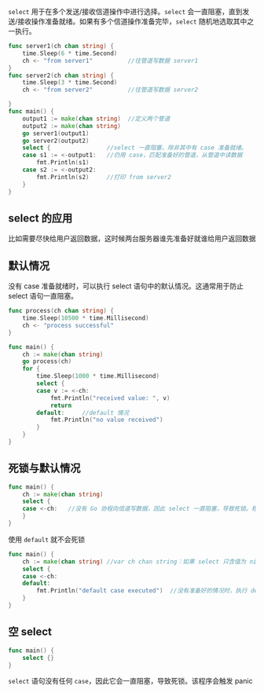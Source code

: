 `select` 用于在多个发送/接收信道操作中进行选择。`select` 会一直阻塞，直到发送/接收操作准备就绪。如果有多个信道操作准备完毕，`select` 随机地选取其中之一执行。
```go
func server1(ch chan string) {  
    time.Sleep(6 * time.Second)
    ch <- "from server1"          //往管道写数据 server1
}
func server2(ch chan string) {  
    time.Sleep(3 * time.Second)
    ch <- "from server2"          //往管道写数据 server2

}
func main() {  
    output1 := make(chan string)  //定义两个管道
    output2 := make(chan string)
    go server1(output1)
    go server2(output2)
    select {                //select 一直阻塞，除非其中有 case 准备就绪。
    case s1 := <-output1:   //仍用 case，匹配准备好的管道，从管道中读数据
        fmt.Println(s1)
    case s2 := <-output2:
        fmt.Println(s2)     //打印 from server2
    }
}
```
## select 的应用
比如需要尽快给用户返回数据，这时候两台服务器谁先准备好就谁给用户返回数据
## 默认情况
没有 case 准备就绪时，可以执行 select 语句中的默认情况。这通常用于防止 select 语句一直阻塞。
```go
func process(ch chan string) {  
    time.Sleep(10500 * time.Millisecond)
    ch <- "process successful"
}

func main() {  
    ch := make(chan string)
    go process(ch)
    for {
        time.Sleep(1000 * time.Millisecond)
        select {
        case v := <-ch:
            fmt.Println("received value: ", v)
            return
        default:     //default 情况
            fmt.Println("no value received")
        }
    }
}
```
## 死锁与默认情况
```go
func main() {  
    ch := make(chan string)
    select {
    case <-ch:   //没有 Go 协程向信道写数据，因此 select 一直阻塞，导致死锁。程序触发运行时 panic，
    }
}
```
使用 `default` 就不会死锁
```go
func main() {  
    ch := make(chan string) //var ch chan string：如果 select 只含值为 nil 的信道，同样会执行默认情况。没有 default 会死锁，触发 panic
    select {
    case <-ch:
    default:
        fmt.Println("default case executed")  //没有准备好的情况时，执行 default
    }
}
```
## 空 select
```go
func main() {  
    select {}
}
```
`select` 语句没有任何 `case`，因此它会一直阻塞，导致死锁。该程序会触发 panic
